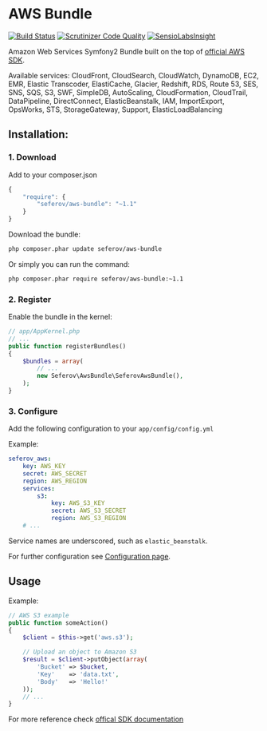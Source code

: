 AWS Bundle
==========

[![Build Status](https://travis-ci.org/seferov/awsBundle.svg?branch=1.1.2)](https://travis-ci.org/seferov/awsBundle)
[![Scrutinizer Code Quality](https://scrutinizer-ci.com/g/seferov/aws-bundle/badges/quality-score.png?b=master)](https://scrutinizer-ci.com/g/seferov/aws-bundle/?branch=master)
[![SensioLabsInsight](https://insight.sensiolabs.com/projects/5110d57d-0c10-48b5-a43f-df476ba0ad28/mini.png)](https://insight.sensiolabs.com/projects/5110d57d-0c10-48b5-a43f-df476ba0ad28)

Amazon Web Services Symfony2 Bundle built on the top of [official AWS SDK](http://docs.aws.amazon.com/aws-sdk-php/guide/latest/index.html).

Available services: CloudFront, CloudSearch, CloudWatch, DynamoDB, EC2, EMR, Elastic Transcoder, ElastiCache, Glacier, Redshift, RDS, Route 53, SES, SNS, SQS, S3, SWF, SimpleDB, AutoScaling, CloudFormation, CloudTrail, DataPipeline, DirectConnect, ElasticBeanstalk, IAM, ImportExport, OpsWorks, STS, StorageGateway, Support, ElasticLoadBalancing

## Installation:

### 1. Download

Add to your composer.json

``` js
{
    "require": {
        "seferov/aws-bundle": "~1.1"
    }
}
```

Download the bundle:


``` bash
php composer.phar update seferov/aws-bundle
```

Or simply you can run the command:

``` bash
php composer.phar require seferov/aws-bundle:~1.1
```

### 2. Register

Enable the bundle in the kernel:

``` php
// app/AppKernel.php
// ...
public function registerBundles()
{
    $bundles = array(
        // ...
        new Seferov\AwsBundle\SeferovAwsBundle(),
    );
}
```

### 3. Configure

Add the following configuration to your `app/config/config.yml`

Example:

``` yaml
seferov_aws:
    key: AWS_KEY
    secret: AWS_SECRET
    region: AWS_REGION
    services:
        s3:
            key: AWS_S3_KEY
            secret: AWS_S3_SECRET
            region: AWS_S3_REGION
    # ...
```

Service names are underscored, such as `elastic_beanstalk`.

For further configuration see [Configuration page](https://github.com/seferov/aws-bundle/blob/master/Resources/doc/configuration.md).

## Usage

Example:

``` php
// AWS S3 example
public function someAction()
{
    $client = $this->get('aws.s3');

    // Upload an object to Amazon S3
    $result = $client->putObject(array(
        'Bucket' => $bucket,
        'Key'    => 'data.txt',
        'Body'   => 'Hello!'
    ));
    // ...
}
```

For more reference check [offical SDK documentation](http://docs.aws.amazon.com/aws-sdk-php/guide/latest/index.html)
